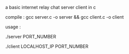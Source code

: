 a basic  internet relay chat server client in c  

compile :
gcc server.c -o server && gcc client.c -o client 

usage : 

./server PORT_NUMBER


./client  LOCALHOST_IP PORT_NUMBER
